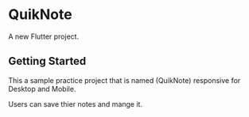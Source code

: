 # QuikNote

A new Flutter project.

## Getting Started

This a sample practice project that is named (QuikNote) responsive for Desktop and Mobile.

Users can save thier notes and mange it.

